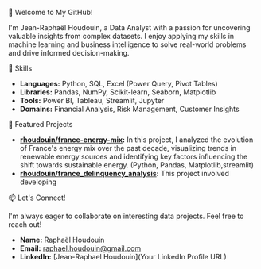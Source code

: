👋 Welcome to My GitHub!

I'm Jean-Raphaël Houdouin, a Data Analyst with a passion for uncovering valuable insights from complex datasets. I enjoy applying my skills in machine learning and business intelligence to solve real-world problems and drive informed decision-making.

🔧 Skills

* **Languages:** Python, SQL, Excel (Power Query, Pivot Tables)
* **Libraries:** Pandas, NumPy, Scikit-learn, Seaborn, Matplotlib
* **Tools:** Power BI, Tableau, Streamlit, Jupyter
* **Domains:** Financial Analysis, Risk Management, Customer Insights

💼 Featured Projects

* **[rhoudouin/france-energy-mix](rhoudouin/france-energy-mix):**  In this project, I analyzed the evolution of France's energy mix over the past decade, visualizing trends in renewable energy sources and identifying key factors influencing the shift towards sustainable energy. (Python, Pandas, Matplotlib,streamlit)
* **[rhoudouin/france_delinquency_analysis](rhoudouin/france_delinquency_analysis):** This project involved developing 

📫 Let's Connect!

I'm always eager to collaborate on interesting data projects. Feel free to reach out!

* **Name:** Raphaël Houdouin
* **Email:** raphael.houdouin@gmail.com
* **LinkedIn:** [Jean-Raphael Houdouin](Your LinkedIn Profile URL)
